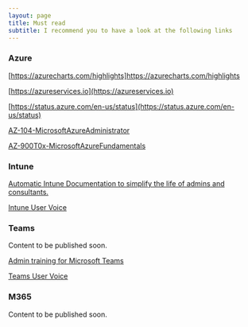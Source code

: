 ```yaml
---
layout: page
title: Must read
subtitle: I recommend you to have a look at the following links
---
```


### Azure

[https://azurecharts.com/highlights]https://azurecharts.com/highlights

[https://azureservices.io](https://azureservices.io)

[https://status.azure.com/en-us/status](https://status.azure.com/en-us/status)

[AZ-104-MicrosoftAzureAdministrator](https://github.com/MicrosoftLearning/AZ-104-MicrosoftAzureAdministrator)

[AZ-900T0x-MicrosoftAzureFundamentals](https://microsoftlearning.github.io/AZ-900T0x-MicrosoftAzureFundamentals/)

### Intune

[Automatic Intune Documentation to simplify the life of admins and consultants.](https://github.com/ThomasKur/IntuneDocumentation)

[Intune User Voice](https://microsoftintune.uservoice.com)

### Teams

Content to be published soon.

[Admin training for Microsoft Teams](https://docs.microsoft.com/en-US/microsoftteams/itadmin-readiness)

[Teams User Voice](microsoftteams.uservoice.com)

### M365

Content to be published soon.

